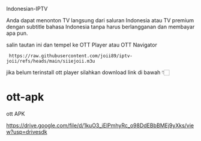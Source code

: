 Indonesian-IPTV

Anda dapat menonton TV langsung dari saluran Indonesia atau TV premium dengan subtitle bahasa Indonesia tanpa harus berlangganan dan membayar apa pun.

salin tautan ini dan tempel ke OTT Player atau OTT Navigator

```
 https://raw.githubusercontent.com/joii89/iptv-joii/refs/heads/main/siiejoii.m3u

```

jika belum terinstall ott player silahkan download link di bawah 👇🏻

# ott-apk
ott APK

 https://drive.google.com/file/d/1kuO3_iElPmhyRc_o98DdEBbBMEj9yXks/view?usp=drivesdk
